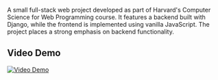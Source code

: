 A small full-stack web project developed as part of Harvard's Computer Science for Web Programming course. It features a backend built with Django, while the frontend is implemented using vanilla JavaScript. The project places a strong emphasis on backend functionality.

## Video Demo

[![Video Demo](https://img.youtube.com/vi/jYzUjocypcs/0.jpg)](https://youtu.be/jYzUjocypcs)

